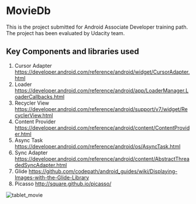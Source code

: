 # MovieDb
This is the project submitted for Android Associate Developer training path.
The project has been evaluated by Udacity team.

## Key Components and libraries used ##
1. Cursor Adapter https://developer.android.com/reference/android/widget/CursorAdapter.html
2. Loader https://developer.android.com/reference/android/app/LoaderManager.LoaderCallbacks.html
3. Recycler View https://developer.android.com/reference/android/support/v7/widget/RecyclerView.html
4. Content Provider https://developer.android.com/reference/android/content/ContentProvider.html
5. Async Task https://developer.android.com/reference/android/os/AsyncTask.html
6. Sync Adapter https://developer.android.com/reference/android/content/AbstractThreadedSyncAdapter.html
7. Glide https://github.com/codepath/android_guides/wiki/Displaying-Images-with-the-Glide-Library
8. Picasso http://square.github.io/picasso/

![tablet_movie](https://cloud.githubusercontent.com/assets/4591903/24082288/19b524ec-0ce9-11e7-82b4-0aec6117d4db.png)
